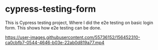 # cypress-testing-form

This is Cypress testing project, Where I did the e2e testing on basic login form. This shows how e2e testing can be done.


https://user-images.githubusercontent.com/55736152/156452310-ca0cbfb7-0544-4646-b03e-22ab0d819a77.mp4

